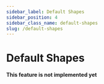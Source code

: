 ```yaml
---
sidebar_label: Default Shapes
sidebar_position: 4
sidebar_class_name: default-shapes
slug: /default-shapes
---
```


# Default Shapes

**This feature is not implemented yet**

